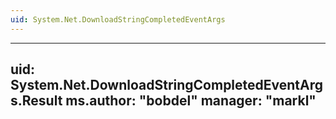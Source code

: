 ```yaml
---
uid: System.Net.DownloadStringCompletedEventArgs
---
```


---
uid: System.Net.DownloadStringCompletedEventArgs.Result
ms.author: "bobdel"
manager: "markl"
---
